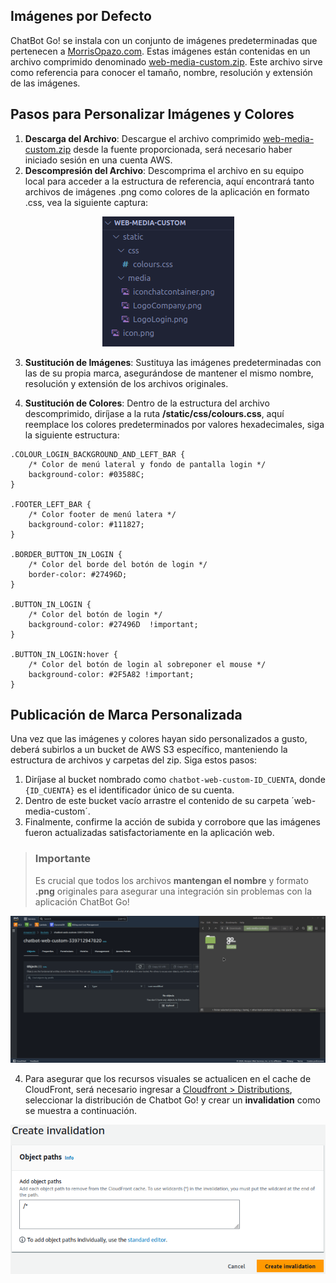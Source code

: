 ## Imágenes por Defecto

ChatBot Go! se instala con un conjunto de imágenes predeterminadas que pertenecen a [MorrisOpazo.com](MorrisOpazo.com). Estas imágenes están contenidas en un archivo comprimido denominado [web-media-custom.zip](https://mo-chat-go-artifacts-905418032146.s3.amazonaws.com/web-media-custom/web-media-custom.zip). Este archivo sirve como referencia para conocer el tamaño, nombre, resolución y extensión de las imágenes.

## Pasos para Personalizar Imágenes y Colores
1. **Descarga del Archivo**: Descargue el archivo comprimido [web-media-custom.zip](https://mo-chat-go-artifacts-905418032146.s3.amazonaws.com/web-media-custom/web-media-custom.zip) desde la fuente proporcionada, será necesario haber iniciado sesión en una cuenta AWS.
2. **Descompresión del Archivo**: Descomprima el archivo en su equipo local para acceder a la estructura de referencia, aquí encontrará tanto archivos de imágenes .png como colores de la aplicación en formato .css, vea la siguiente captura:
<p align="center">
  <img src="../assets/media_structure.png" />
</p>

3. **Sustitución de Imágenes**: Sustituya las imágenes predeterminadas con las de su propia marca, asegurándose de mantener el mismo nombre, resolución y extensión de los archivos originales.

4. **Sustitución de Colores**: Dentro de la estructura del archivo descomprimido, diríjase a la ruta **/static/css/colours.css**, aquí reemplace los colores predeterminados por valores hexadecimales, siga la siguiente estructura:
```
.COLOUR_LOGIN_BACKGROUND_AND_LEFT_BAR {
    /* Color de menú lateral y fondo de pantalla login */
    background-color: #03588C;
}

.FOOTER_LEFT_BAR {
    /* Color footer de menú latera */
    background-color: #111827;
}

.BORDER_BUTTON_IN_LOGIN {
    /* Color del borde del botón de login */
    border-color: #27496D;
}

.BUTTON_IN_LOGIN {
    /* Color del botón de login */
    background-color: #27496D  !important;
}

.BUTTON_IN_LOGIN:hover {
    /* Color del botón de login al sobreponer el mouse */
    background-color: #2F5A82 !important;
}
```

## Publicación de Marca Personalizada
Una vez que las imágenes y colores hayan sido personalizados a gusto, deberá subirlos a un bucket de AWS S3 específico, manteniendo la estructura de archivos y carpetas del zip. Siga estos pasos:

1. Diríjase al bucket nombrado como `chatbot-web-custom-ID_CUENTA`, donde `{ID_CUENTA}` es el identificador único de su cuenta.
2. Dentro de este bucket vacío arrastre el contenido de su carpeta ´web-media-custom´.
3. Finalmente, confirme la acción de subida y corrobore que las imágenes fueron actualizadas satisfactoriamente en la aplicación web.

> ### Importante
> Es crucial que todos los archivos **mantengan el nombre** y formato **.png** originales para asegurar una integración sin problemas con la aplicación ChatBot Go!

![uploading-custom-media](../assets/custom_media_uploading.gif)

4. Para asegurar que los recursos visuales se actualicen en el cache de CloudFront, será necesario ingresar a [Cloudfront > Distributions](https://us-east-1.console.aws.amazon.com/cloudfront/v4/home?region=us-east-1#/distributions), seleccionar la distribución de Chatbot Go! y crear un **invalidation** como se muestra a continuación.

<p align="center">
  <img src="../assets/cdn_invalidation.png" />
</p>